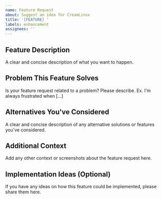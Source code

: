 ```yaml
---
name: Feature Request
about: Suggest an idea for CreamLinux
title: '[FEATURE] '
labels: enhancement
assignees: ''
---
```


## Feature Description
A clear and concise description of what you want to happen.

## Problem This Feature Solves
Is your feature request related to a problem? Please describe.
Ex. I'm always frustrated when [...]

## Alternatives You've Considered
A clear and concise description of any alternative solutions or features you've considered.

## Additional Context
Add any other context or screenshots about the feature request here.

## Implementation Ideas (Optional)
If you have any ideas on how this feature could be implemented, please share them here.
